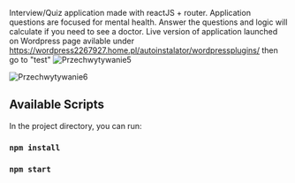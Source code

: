 Interview/Quiz application made with reactJS + router. Application questions are focused for mental health. Answer the questions and logic will calculate if you need to see a doctor. Live version of application launched on Wordpress page avilable under https://wordpress2267927.home.pl/autoinstalator/wordpressplugins/ then go to "test"
![Przechwytywanie5](https://github.com/rurkowsky/MentalHealthQuiz/assets/74063543/9d8c827f-e889-405b-93a4-c5910f28d6d3)

![Przechwytywanie6](https://github.com/rurkowsky/MentalHealthQuiz/assets/74063543/7e416535-7a8d-46f4-8cae-d07adad29566)

## Available Scripts

In the project directory, you can run:

### `npm install`
### `npm start`



